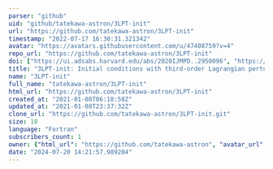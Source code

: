 ```yaml
---
parser: "github"
uid: "github/tatekawa-astron/3LPT-init"
url: "https://github.com/tatekawa-astron/3LPT-init"
timestamp: "2022-07-17 16:30:31.321342"
avatar: "https://avatars.githubusercontent.com/u/47408759?v=4"
repo_url: "https://github.com/tatekawa-astron/3LPT-init"
doi: ["https://ui.adsabs.harvard.edu/abs/2020IJMPD..2950096", "https://ui.adsabs.harvard.edu/abs/2021ascl.soft01001T/abstract"]
title: "3LPT-init: Initial conditions with third-order Lagrangian perturbation for cosmological N-body simulations"
name: "3LPT-init"
full_name: "tatekawa-astron/3LPT-init"
html_url: "https://github.com/tatekawa-astron/3LPT-init"
created_at: "2021-01-08T06:18:58Z"
updated_at: "2021-01-08T23:37:32Z"
clone_url: "https://github.com/tatekawa-astron/3LPT-init.git"
size: 18
language: "Fortran"
subscribers_count: 1
owner: {"html_url": "https://github.com/tatekawa-astron", "avatar_url": "https://avatars.githubusercontent.com/u/47408759?v=4", "login": "tatekawa-astron", "type": "Organization"}
date: "2024-07-20 14:21:57.989204"
---
```

